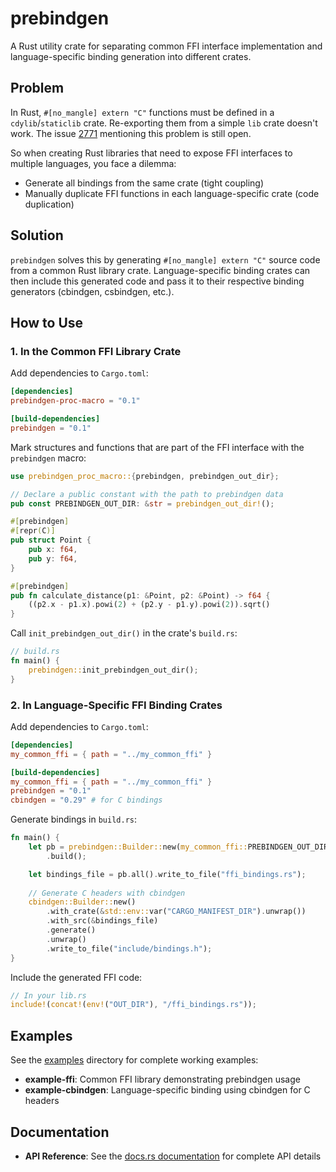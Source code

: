 # prebindgen

A Rust utility crate for separating common FFI interface implementation and language-specific binding generation into different crates.

## Problem

In Rust, `#[no_mangle] extern "C"` functions must be defined in a `cdylib`/`staticlib` crate. Re-exporting them from a simple `lib` crate doesn't work. The issue [2771](https://github.com/rust-lang/rfcs/issues/2771) mentioning this problem is still open.

So when creating Rust libraries that need to expose FFI interfaces to multiple languages, you face a dilemma:

- Generate all bindings from the same crate (tight coupling)
- Manually duplicate FFI functions in each language-specific crate (code duplication)

## Solution

`prebindgen` solves this by generating `#[no_mangle] extern "C"` source code from a common Rust library crate. Language-specific binding crates can then include this generated code and pass it to their respective binding generators (cbindgen, csbindgen, etc.).

## How to Use

### 1. In the Common FFI Library Crate

Add dependencies to `Cargo.toml`:

```toml
[dependencies]
prebindgen-proc-macro = "0.1"

[build-dependencies]
prebindgen = "0.1"
```

Mark structures and functions that are part of the FFI interface with the `prebindgen` macro:

```rust
use prebindgen_proc_macro::{prebindgen, prebindgen_out_dir};

// Declare a public constant with the path to prebindgen data
pub const PREBINDGEN_OUT_DIR: &str = prebindgen_out_dir!();

#[prebindgen]
#[repr(C)]
pub struct Point {
    pub x: f64,
    pub y: f64,
}

#[prebindgen]
pub fn calculate_distance(p1: &Point, p2: &Point) -> f64 {
    ((p2.x - p1.x).powi(2) + (p2.y - p1.y).powi(2)).sqrt()
}
```

Call `init_prebindgen_out_dir()` in the crate's `build.rs`:

```rust
// build.rs
fn main() {
    prebindgen::init_prebindgen_out_dir();
}
```

### 2. In Language-Specific FFI Binding Crates

Add dependencies to `Cargo.toml`:

```toml
[dependencies]
my_common_ffi = { path = "../my_common_ffi" }

[build-dependencies]
my_common_ffi = { path = "../my_common_ffi" }
prebindgen = "0.1"
cbindgen = "0.29" # for C bindings
```

Generate bindings in `build.rs`:

```rust
fn main() {
    let pb = prebindgen::Builder::new(my_common_ffi::PREBINDGEN_OUT_DIR)
        .build();

    let bindings_file = pb.all().write_to_file("ffi_bindings.rs");
    
    // Generate C headers with cbindgen
    cbindgen::Builder::new()
        .with_crate(&std::env::var("CARGO_MANIFEST_DIR").unwrap())
        .with_src(&bindings_file)
        .generate()
        .unwrap()
        .write_to_file("include/bindings.h");
}
```

Include the generated FFI code:

```rust
// In your lib.rs
include!(concat!(env!("OUT_DIR"), "/ffi_bindings.rs"));
```

## Examples

See the [examples](examples/) directory for complete working examples:

- **example-ffi**: Common FFI library demonstrating prebindgen usage
- **example-cbindgen**: Language-specific binding using cbindgen for C headers

## Documentation

- **API Reference**: See the [docs.rs documentation](https://docs.rs/prebindgen) for complete API details
